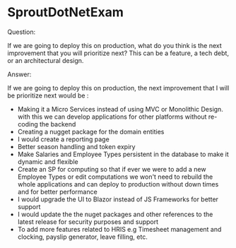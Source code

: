 # SproutDotNetExam

Question:

If we are going to deploy this on production, what do you think is the next
improvement that you will prioritize next? This can be a feature, a tech debt, or
an architectural design.

Answer:

If we are going to deploy this on production, the next
improvement that I will be prioritize next would be :

- Making it a Micro Services instead of using MVC or Monolithic Design. with this we can develop applications for other platforms without re-coding the backend
- Creating a nugget package for the domain entities
- I would create a reporting page
- Better season handling and token expiry
- Make Salaries and Employee Types persistent in the database to make it dynamic and flexible
- Create an SP for computing so that if ever we were to add a new Employee Types or edit computations we won't need to rebuild the whole applications and can deploy to production without down times and for better performance
- I would upgrade the UI to Blazor instead of JS Frameworks for better support
- I would update the the nuget packages and other references to the latest release for security purposes and support
- To add more features related to HRIS e.g Timesheet management and clocking, payslip generator, leave filling,  etc.
